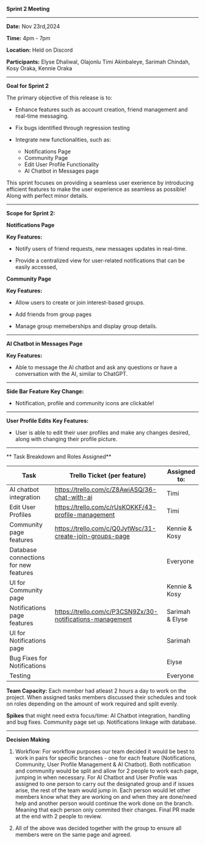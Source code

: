 **Sprint 2 Meeting**
***
**Date:** Nov 23rd,2024

**Time:** 4pm - 7pm

**Location:** Held on Discord

**Participants:** Elyse Dhaliwal, Olajonlu Timi Akinbaleye, Sarimah Chindah, Kosy Oraka, Kennie Oraka
***

**Goal for Sprint 2**

The primary objective of this release is to:

- Enhance features such as account creation, friend management and real-time messaging.

- Fix bugs identified through regression testing

- Integrate new functionalities, such as:
    - Notifications Page
    - Community Page
    - Edit User Profile Functionality
    - AI Chatbot in Messages page

This sprint focuses on providing a seamless user exerience by introducing efficient features to make the user experience as seamless as possible! Along with perfect minor details. 

***
**Scope for Sprint 2:**

**Notifications Page**

**Key Features:**
- Notify users of friend requests, new messages updates in real-time. 

- Provide a centralized view for  user-related notifications that can be easily accessed,


**Community Page**

**Key Features:**
- Allow users to create or join interest-based groups.

- Add friends from group pages

- Manage group memeberships and display group details.

***

**AI Chatbot in Messages Page**

**Key Features:**
- Able to message the AI chatbot and ask any questions or have a conversation with the AI, similar to ChatGPT.

***
**Side Bar Feature**
**Key Change:**
- Notification, profile and community icons are clickable!

***
**User Profile Edits**
**Key Features:**
- User is able to edit their user profiles and make any changes desired, along with changing their profile picture.

***
** Task Breakdown and Roles Assigned**

| Task  | Trello Ticket (per feature) | Assigned to: |
| --------| --------- |----------  |
| AI chatbot integration |https://trello.com/c/Z8AwiASQ/36-chat-with-ai | Timi |
| Edit User Profiles|https://trello.com/c/rUsKOKKF/43-profile-management | Timi|
| Community page features | https://trello.com/c/Q0JytWsc/31-create-join-groups-page| Kennie & Kosy|
| Database connections for new features |  | Everyone|
| UI for Community page  |  | Kennie & Kosy|
| Notifications page features |https://trello.com/c/P3CSN9Zx/30-notifications-management| Sarimah & Elyse|
| UI for Notifications page  |  | Sarimah|
| Bug Fixes for Notifications |  | Elyse|
| Testing |  | Everyone|

**Team Capacity:** Each member had atleast 2 hours a day to work on the project. When assigned tasks members discussed their schedules and took on roles depending on the amount of work required and split evenly. 

**Spikes** that might need extra focus/time: AI Chatbot integration, handling and bug fixes.
Community page set up.
Notifications linkage with database.
***
**Decision Making**
1. Workflow: For workflow purposes our team decided it would be best to work in pairs for specific branches - one for each feature (Notifications, Community, User Profile Management & AI Chatbot). Both notification and community would be split and allow for 2 people to work each page, jumping in when necessary. For AI Chatbot and User Profile was assigned to one person to carry out the designated group and if issues arise, the rest of the team would jump in. Each person would let other members know what they are working on and when they are done/need help and another person would continue the work done on the branch. Meaning that each person only commited their changes. Final PR made at the end with 2 people to review.

2. All of the above was decided together with the group to ensure all members were on the same page and agreed.